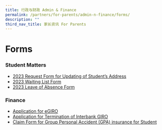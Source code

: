 ```yaml
---
title: 行政与财政 Admin & Finance
permalink: /partners/for-parents/admin-n-finance/forms/
description: ""
third_nav_title: 家长资讯 For Parents
---
```

Forms
=====
### Student Matters
* [2023 Request Form for Updating of Student’s Address](https://pg.moe.edu.sg/forms/sdf)
* [2023 Waiting List Form](https://form.gov.sg/630451640386aa0012717828)
* [2023 Leave of Absence Form](https://form.gov.sg/630455562c1e9100135303f6)

### Finance
* [Application for eGIRO](https://www.moe.gov.sg/financial-matters/fees/egiro)
* [Application for Termination of Interbank GIRO](/files/GIRO_Termination_Form_reviseSep19.pdf)
* [Claim Form for Group Personal Accident (GPA) insurance for Student](https://www.income.com.sg/group-insurance-for-schools-and-centres-and-moe/group-personal-accident-for-students)